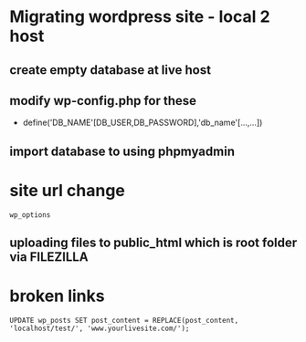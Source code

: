 #  Migrating wordpress site - local 2 host
## create empty database at live host

## modify wp-config.php for these
* define('DB_NAME'[DB_USER,DB_PASSWORD],'db_name'[...,...])

## import database to using phpmyadmin
# site url change
	wp_options
	
## uploading files to public_html which is root folder via FILEZILLA

# broken links
```
UPDATE wp_posts SET post_content = REPLACE(post_content, 'localhost/test/', 'www.yourlivesite.com/');
```
